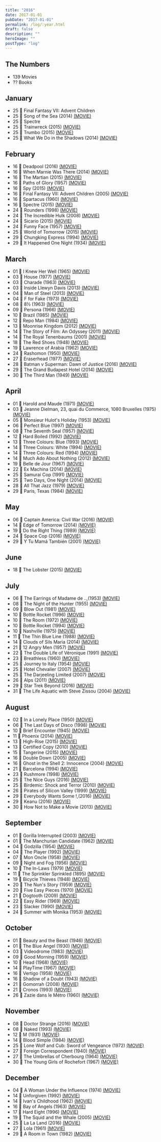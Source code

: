 ```yaml
---
title: "2016"
date: 2017-01-01
pubDate: "2017-01-01"
permalink: /log/:year.html
draft: false
description: ""
heroImage: ""
postType: "log"
---
```


## The Numbers

- 139 Movies
- ?? Books

## January

- 25 🎥 Final Fantasy VII: Advent Children
- 25 🎥 Song of the Sea (2014) [(MOVIE)](https://boxd.it/3Ic6)
- 25 🎥 Spectre
- 25 🎥 Trainwreck (2015) [(MOVIE)](https://boxd.it/8bdA)
- 25 🎥 Trumbo (2015) [(MOVIE)](https://boxd.it/9gG0)
- 25 🎥 What We Do in the Shadows (2014) [(MOVIE)](https://boxd.it/7eQy)

## February

- 16 🎥 Deadpool (2016) [(MOVIE)](https://boxd.it/9fOC)
- 16 🎥 When Marnie Was There (2014) [(MOVIE)](https://boxd.it/78pm)
- 16 🎥 The Martian (2015) [(MOVIE)](https://boxd.it/8SeG)
- 16 🎥 Paths of Glory (1957) [(MOVIE)](https://boxd.it/29b6)
- 16 🎥 Spy (2015) [(MOVIE)](https://boxd.it/71Ks)
- 16 🎥 Final Fantasy VII: Advent Children (2005) [(MOVIE)](https://boxd.it/29UK)
- 16 🎥 Spartacus (1960) [(MOVIE)](https://boxd.it/29bq)
- 16 🎥 Spectre (2015) [(MOVIE)](https://boxd.it/6bXY)
- 24 🎥 Rounders (1998) [(MOVIE)](https://boxd.it/1WMS)
- 24 🎥 The Incredible Hulk (2008) [(MOVIE)](https://boxd.it/28dU)
- 24 🎥 Sicario (2015) [(MOVIE)](https://boxd.it/8i7u)
- 24 🎥 Funny Face (1957) [(MOVIE)](https://boxd.it/1Qpy)
- 25 🎥 World of Tomorrow (2015) [(MOVIE)](https://boxd.it/9Gr6)
- 29 🎥 Chungking Express (1994) [(MOVIE)](https://boxd.it/1UDa)
- 29 🎥 It Happened One Night (1934) [(MOVIE)](https://boxd.it/25Ng)

## March

- 01 🎥 I Knew Her Well (1965) [(MOVIE)](https://boxd.it/ija)
- 03 🎥 House (1977) [(MOVIE)](https://boxd.it/1vsm)
- 03 🎥 Charade (1963) [(MOVIE)](https://boxd.it/23O2)
- 03 🎥 Inside Llewyn Davis (2013) [(MOVIE)](https://boxd.it/34Ro)
- 04 🎥 Man of Steel (2013) [(MOVIE)](https://boxd.it/FRk)
- 04 🎥 F for Fake (1973) [(MOVIE)](https://boxd.it/VxA)
- 08 🎥 8½ (1963) [(MOVIE)](https://boxd.it/2aqm)
- 09 🎥 Persona (1966) [(MOVIE)](https://boxd.it/29B4)
- 10 🎥 Brazil (1985) [(MOVIE)](https://boxd.it/2be2)
- 12 🎥 Repo Man (1984) [(MOVIE)](https://boxd.it/1Plg)
- 13 🎥 Moonrise Kingdom (2012) [(MOVIE)](https://boxd.it/2Wng)
- 14 🎥 The Story of Film: An Odyssey (2011) [(MOVIE)](https://boxd.it/A10C)
- 14 🎥 The Royal Tenenbaums (2001) [(MOVIE)](https://boxd.it/1YHU)
- 18 🎥 The Red Shoes (1948) [(MOVIE)](https://boxd.it/1EXI)
- 19 🎥 Lawrence of Arabia (1962) [(MOVIE)](https://boxd.it/2wRE)
- 24 🎥 Rashomon (1950) [(MOVIE)](https://boxd.it/2a9K)
- 27 🎥 Eraserhead (1977) [(MOVIE)](https://boxd.it/299u)
- 28 🎥 Batman v Superman: Dawn of Justice (2016) [(MOVIE)](https://boxd.it/6fBW)
- 29 🎥 The Grand Budapest Hotel (2014) [(MOVIE)](https://boxd.it/3ZqO)
- 30 🎥 The Third Man (1949) [(MOVIE)](https://boxd.it/294E)

## April

- 01 🎥 Harold and Maude (1971) [(MOVIE)](https://boxd.it/2axM)
- 03 🎥 Jeanne Dielman, 23, quai du Commerce, 1080 Bruxelles (1975) [(MOVIE)](https://boxd.it/T18)
- 05 🎥 Monsieur Hulot's Holiday (1953) [(MOVIE)](https://boxd.it/29E8)
- 06 🎥 Perfect Blue (1997) [(MOVIE)](https://boxd.it/1W7A)
- 08 🎥 The Seventh Seal (1957) [(MOVIE)](https://boxd.it/2ahO)
- 12 🎥 Hard Boiled (1992) [(MOVIE)](https://boxd.it/1T6a)
- 13 🎥 Three Colours: Blue (1993) [(MOVIE)](https://boxd.it/2b7K)
- 14 🎥 Three Colours: White (1994) [(MOVIE)](https://boxd.it/2b7A)
- 14 🎥 Three Colours: Red (1994) [(MOVIE)](https://boxd.it/2b7q)
- 14 🎥 Much Ado About Nothing (2012) [(MOVIE)](https://boxd.it/3dBa)
- 19 🎥 Belle de Jour (1967) [(MOVIE)](https://boxd.it/29Uq)
- 22 🎥 Ex Machina (2014) [(MOVIE)](https://boxd.it/7T2k)
- 25 🎥 Samurai Cop (1991) [(MOVIE)](https://boxd.it/3Na)
- 25 🎥 Two Days, One Night (2014) [(MOVIE)](https://boxd.it/6A58)
- 28 🎥 All That Jazz (1979) [(MOVIE)](https://boxd.it/1JB8)
- 29 🎥 Paris, Texas (1984) [(MOVIE)](https://boxd.it/29Ts)

## May

- 06 🎥 Captain America: Civil War (2016) [(MOVIE)](https://boxd.it/89Ja)
- 14 🎥 Edge of Tomorrow (2014) [(MOVIE)](https://boxd.it/4pD0)
- 19 🎥 Do the Right Thing (1989) [(MOVIE)](https://boxd.it/29gA)
- 24 🎥 Space Cop (2016) [(MOVIE)](https://boxd.it/8DF8)
- 29 🎥 Y Tu Mamá También (2001) [(MOVIE)](https://boxd.it/28QM)

## June

- 18 🎥 The Lobster (2015) [(MOVIE)](https://boxd.it/7tnw)

## July

- 06 🎥 The Earrings of Madame de ..,(1953) [(MOVIE)](https://boxd.it/2lom)
- 08 🎥 The Night of the Hunter (1955) [(MOVIE)](https://boxd.it/25HW)
- 09 🎥 Blow Out (1981) [(MOVIE)](https://boxd.it/1TlE)
- 10 🎥 Bottle Rocket (1996) [(MOVIE)](https://boxd.it/1PDa)
- 10 🎥 The Room (1972) [(MOVIE)](https://boxd.it/3Gps)
- 10 🎥 Bottle Rocket (1994) [(MOVIE)](https://boxd.it/pP8)
- 10 🎥 Nashville (1975) [(MOVIE)](https://boxd.it/25GE)
- 11 🎥 The Thin Blue Line (1988) [(MOVIE)](https://boxd.it/1OnK)
- 14 🎥 Clouds of Sils Maria (2014) [(MOVIE)](https://boxd.it/7f62)
- 21 🎥 12 Angry Men (1957) [(MOVIE)](https://boxd.it/2auI)
- 22 🎥 The Double Life of Véronique (1991) [(MOVIE)](https://boxd.it/28va)
- 23 🎥 Breathless (1960) [(MOVIE)](https://boxd.it/2aIK)
- 25 🎥 Journey to Italy (1954) [(MOVIE)](https://boxd.it/26o2)
- 25 🎥 Hotel Chevalier (2007) [(MOVIE)](https://boxd.it/21Ic)
- 25 🎥 The Darjeeling Limited (2007) [(MOVIE)](https://boxd.it/24as)
- 26 🎥 Alps (2011) [(MOVIE)](https://boxd.it/2RHg)
- 29 🎥 Star Trek Beyond (2016) [(MOVIE)](https://boxd.it/5Ik4)
- 31 🎥 The Life Aquatic with Steve Zissou (2004) [(MOVIE)](https://boxd.it/2aqw)

## August

- 02 🎥 In a Lonely Place (1950) [(MOVIE)](https://boxd.it/1JgO)
- 06 🎥 The Last Days of Disco (1998) [(MOVIE)](https://boxd.it/1JpQ)
- 10 🎥 Brief Encounter (1945) [(MOVIE)](https://boxd.it/29sm)
- 11 🎥 Phoenix (2014) [(MOVIE)](https://boxd.it/7u46)
- 13 🎥 High-Rise (2015) [(MOVIE)](https://boxd.it/7tmo)
- 13 🎥 Certified Copy (2010) [(MOVIE)](https://boxd.it/IMW)
- 15 🎥 Tangerine (2015) [(MOVIE)](https://boxd.it/9QRe)
- 16 🎥 Double Down (2005) [(MOVIE)](https://boxd.it/7JOI)
- 16 🎥 Ghost in the Shell 2: Innocence (2004) [(MOVIE)](https://boxd.it/1SrG)
- 21 🎥 Barcelona (1994) [(MOVIE)](https://boxd.it/1JHq)
- 23 🎥 Rushmore (1998) [(MOVIE)](https://boxd.it/1TAO)
- 25 🎥 The Nice Guys (2016) [(MOVIE)](https://boxd.it/94Hg)
- 25 🎥 Birdemic: Shock and Terror (2010) [(MOVIE)](https://boxd.it/12Gk)
- 26 🎥 Pirates of Silicon Valley (1999) [(MOVIE)](https://boxd.it/25vm)
- 29 🎥 Everybody Wants Some !,(2016) [(MOVIE)](https://boxd.it/9mgM)
- 29 🎥 Keanu (2016) [(MOVIE)](https://boxd.it/brha)
- 30 🎥 How Not to Make a Movie (2013) [(MOVIE)](https://boxd.it/5L36)

## September

- 01 🎥 Gorilla Interrupted (2003) [(MOVIE)](https://boxd.it/5HeE)
- 01 🎥 The Manchurian Candidate (1962) [(MOVIE)](https://boxd.it/299Y)
- 04 🎥 Godzilla (1954) [(MOVIE)](https://boxd.it/28kc)
- 04 🎥 The Player (1992) [(MOVIE)](https://boxd.it/1WlM)
- 07 🎥 Mon Oncle (1958) [(MOVIE)](https://boxd.it/2apy)
- 09 🎥 Night and Fog (1956) [(MOVIE)](https://boxd.it/29A6)
- 10 🎥 The In-Laws (1979) [(MOVIE)](https://boxd.it/1Eto)
- 11 🎥 The Sprinkler Sprinkled (1895) [(MOVIE)](https://boxd.it/2Slq)
- 19 🎥 Bicycle Thieves (1948) [(MOVIE)](https://boxd.it/23hW)
- 20 🎥 The Nun's Story (1959) [(MOVIE)](https://boxd.it/1sFW)
- 20 🎥 Five Easy Pieces (1970) [(MOVIE)](https://boxd.it/1tww)
- 21 🎥 Dogtooth (2009) [(MOVIE)](https://boxd.it/158K)
- 22 🎥 Easy Rider (1969) [(MOVIE)](https://boxd.it/29Ys)
- 23 🎥 Slacker (1990) [(MOVIE)](https://boxd.it/1OUu)
- 24 🎥 Summer with Monika (1953) [(MOVIE)](https://boxd.it/JZC)

## October

- 01 🎥 Beauty and the Beast (1946) [(MOVIE)](https://boxd.it/29UA)
- 01 🎥 The Blue Angel (1930) [(MOVIE)](https://boxd.it/2aPm)
- 03 🎥 Videodrome (1983) [(MOVIE)](https://boxd.it/29uC)
- 09 🎥 Good Morning (1959) [(MOVIE)](https://boxd.it/2lkk)
- 10 🎥 Head (1968) [(MOVIE)](https://boxd.it/1HoQ)
- 14 🎥 PlayTime (1967) [(MOVIE)](https://boxd.it/1WLK)
- 16 🎥 Vertigo (1958) [(MOVIE)](https://boxd.it/2apI)
- 16 🎥 Shadow of a Doubt (1943) [(MOVIE)](https://boxd.it/1BtA)
- 21 🎥 Gomorrah (2008) [(MOVIE)](https://boxd.it/1ZG4)
- 21 🎥 Cronos (1993) [(MOVIE)](https://boxd.it/1TjS)
- 26 🎥 Zazie dans le Métro (1960) [(MOVIE)](https://boxd.it/26Co)

## November

- 08 🎥 Doctor Strange (2016) [(MOVIE)](https://boxd.it/8MH8)
- 08 🎥 Naked (1993) [(MOVIE)](https://boxd.it/1BT4)
- 12 🎥 M (1931) [(MOVIE)](https://boxd.it/29vq)
- 14 🎥 Blood Simple (1984) [(MOVIE)](https://boxd.it/1U16)
- 25 🎥 Lone Wolf and Cub: Sword of Vengeance (1972) [(MOVIE)](https://boxd.it/Zia)
- 27 🎥 Foreign Correspondent (1940) [(MOVIE)](https://boxd.it/1vlA)
- 27 🎥 The Umbrellas of Cherbourg (1964) [(MOVIE)](https://boxd.it/22fK)
- 30 🎥 The Young Girls of Rochefort (1967) [(MOVIE)](https://boxd.it/26K8)

## December

- 04 🎥 A Woman Under the Influence (1974) [(MOVIE)](https://boxd.it/1myg)
- 14 🎥 Unforgiven (1992) [(MOVIE)](https://boxd.it/6Z4)
- 14 🎥 Ivan's Childhood (1962) [(MOVIE)](https://boxd.it/1j6y)
- 16 🎥 Bay of Angels (1963) [(MOVIE)](https://boxd.it/fde)
- 17 🎥 Hard Eight (1996) [(MOVIE)](https://boxd.it/20DU)
- 19 🎥 The Squid and the Whale (2005) [(MOVIE)](https://boxd.it/1VAG)
- 25 🎥 La La Land (2016) [(MOVIE)](https://boxd.it/a5fa)
- 27 🎥 Lola (1961) [(MOVIE)](https://boxd.it/11ho)
- 29 🎥 A Room in Town (1982) [(MOVIE)](https://boxd.it/24zM)
